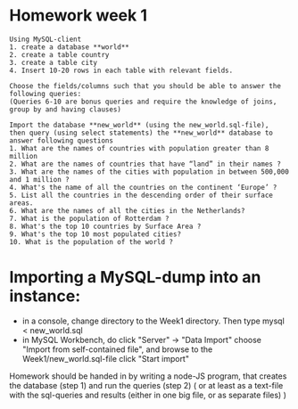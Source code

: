 # Homework week 1
```
Using MySQL-client 
1. create a database **world**
2. create a table country
3. create a table city 
4. Insert 10-20 rows in each table with relevant fields. 

Choose the fields/columns such that you should be able to answer the following queries:
(Queries 6-10 are bonus queries and require the knowledge of joins, group by and having clauses)

Import the database **new_world** (using the new_world.sql-file), 
then query (using select statements) the **new_world** database to answer following questions
1. What are the names of countries with population greater than 8 million
2. What are the names of countries that have “land” in their names ?
3. What are the names of the cities with population in between 500,000 and 1 million ?
4. What's the name of all the countries on the continent ‘Europe’ ?
5. List all the countries in the descending order of their surface areas.
6. What are the names of all the cities in the Netherlands?
7. What is the population of Rotterdam ?
8. What's the top 10 countries by Surface Area ?
9. What's the top 10 most populated cities?
10. What is the population of the world ?

```
# Importing a MySQL-dump into an instance:
- in a console, change directory to the Week1 directory. Then type 
    mysql < new_world.sql
- in MySQL Workbench, do
    click "Server" -> "Data Import"
    choose "Import from self-contained file", and browse to the Week1/new_world.sql-file
    click "Start import"

Homework should be handed in by writing a node-JS program, that creates the database (step 1) and run the queries (step 2)
( or at least as a text-file with the sql-queries and results (either in one big file, or as separate files) )
